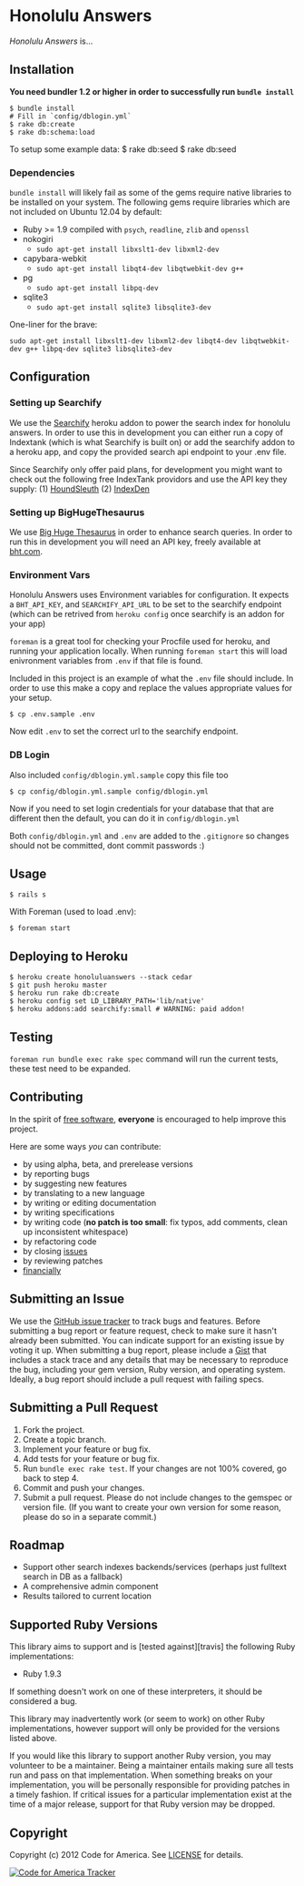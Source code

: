 # Honolulu Answers

*Honolulu Answers* is...

## Installation

**You need bundler 1.2 or higher in order to successfully run `bundle install`**


    $ bundle install
    # Fill in `config/dblogin.yml`
    $ rake db:create
    $ rake db:schema:load


To setup some example data:
    $ rake db:seed
    $ rake db:seed 

### Dependencies

`bundle install` will likely fail as some of the gems require native libraries to be installed on your system.  The following gems require libraries which are not included on Ubuntu 12.04 by default:

* Ruby >= 1.9 compiled with `psych`, `readline`, `zlib` and `openssl`
* nokogiri
  * `sudo apt-get install libxslt1-dev libxml2-dev`
* capybara-webkit
  * `sudo apt-get install libqt4-dev libqtwebkit-dev g++`
* pg
  * `sudo apt-get install libpq-dev`
* sqlite3
  * `sudo apt-get install sqlite3 libsqlite3-dev`

One-liner for the brave:

    sudo apt-get install libxslt1-dev libxml2-dev libqt4-dev libqtwebkit-dev g++ libpq-dev sqlite3 libsqlite3-dev

## Configuration

### Setting up Searchify

We use the [Searchify](https://addons.heroku.com/searchify) heroku addon to power the search index for honolulu answers. In order to use this in development you can either run a copy of Indextank (which is what Searchify is built on) or add the searchify addon to a heroku app, and copy the provided search api endpoint to your .env file. 

Since Searchify only offer paid plans, for development you might want to check out the following free IndexTank providors and use the API key they supply: (1) [HoundSleuth](houndsleuth) (2) [IndexDen](indexden)

[houndsleuth]: http://www.houndsleuth.com/
[indexden]: http://indexden.com/

### Setting up BigHugeThesaurus

We use [Big Huge Thesaurus](bht) in order to enhance search queries.  In order to run this in development you will need an API key, freely available at [bht.com](bht).

[bht]: http://www..com


### Environment Vars

Honolulu Answers uses Environment variables for configuration. It expects a `BHT_API_KEY`, and `SEARCHIFY_API_URL` to be set to the searchify endpoint (which can be retrived from `heroku config` once searchify is an addon for your app)

`foreman` is a great tool for checking your Procfile used for heroku, and running your application locally. When running `foreman start` this will load enivronment variables from `.env` if that file is found.

Included in this project is an example of what the `.env` file should include. In order to use this make a copy and replace the values appropriate values for your setup.

    $ cp .env.sample .env

Now edit `.env` to set the correct url to the searchify endpoint.

### DB Login

Also included `config/dblogin.yml.sample` copy this file too

    $ cp config/dblogin.yml.sample config/dblogin.yml

Now if you need to set login credentials for your database that that are different then the default, you can do it in `config/dblogin.yml`

Both `config/dblogin.yml` and `.env` are added to the `.gitignore` so changes should not be committed, dont commit passwords :)


## Usage
    
    $ rails s

With Foreman (used to load .env):
    
    $ foreman start

## Deploying to Heroku
    
    $ heroku create honoluluanswers --stack cedar
    $ git push heroku master
    $ heroku run rake db:create
    $ heroku config set LD_LIBRARY_PATH='lib/native'
    $ heroku addons:add searchify:small # WARNING: paid addon!

## Testing

`foreman run bundle exec rake spec` command will run the current tests, these test need to be expanded.

## Contributing
In the spirit of [free software][free-sw], **everyone** is encouraged to help
improve this project.

[free-sw]: http://www.fsf.org/licensing/essays/free-sw.html

Here are some ways *you* can contribute:

* by using alpha, beta, and prerelease versions
* by reporting bugs
* by suggesting new features
* by translating to a new language
* by writing or editing documentation
* by writing specifications
* by writing code (**no patch is too small**: fix typos, add comments, clean up
  inconsistent whitespace)
* by refactoring code
* by closing [issues][]
* by reviewing patches
* [financially][]

[issues]: https://github.com/codeforamerica/honolulu_answers/issues
[financially]: https://secure.codeforamerica.org/page/contribute

## Submitting an Issue
We use the [GitHub issue tracker][issues] to track bugs and features. Before
submitting a bug report or feature request, check to make sure it hasn't
already been submitted. You can indicate support for an existing issue by
voting it up. When submitting a bug report, please include a [Gist][] that
includes a stack trace and any details that may be necessary to reproduce the
bug, including your gem version, Ruby version, and operating system. Ideally, a
bug report should include a pull request with failing specs.

[gist]: https://gist.github.com/

## Submitting a Pull Request
1. Fork the project.
2. Create a topic branch.
3. Implement your feature or bug fix.
4. Add tests for your feature or bug fix.
5. Run `bundle exec rake test`. If your changes are not 100% covered, go back
   to step 4.
6. Commit and push your changes.
7. Submit a pull request. Please do not include changes to the gemspec or
   version file. (If you want to create your own version for some reason,
   please do so in a separate commit.)

## Roadmap
* Support other search indexes backends/services (perhaps just fulltext search in DB as a fallback)
* A comprehensive admin component
* Results tailored to current location

## Supported Ruby Versions
This library aims to support and is [tested against][travis] the following Ruby
implementations:

 * Ruby 1.9.3

If something doesn't work on one of these interpreters, it should be considered
a bug.

This library may inadvertently work (or seem to work) on other Ruby
implementations, however support will only be provided for the versions listed
above.

If you would like this library to support another Ruby version, you may
volunteer to be a maintainer. Being a maintainer entails making sure all tests
run and pass on that implementation. When something breaks on your
implementation, you will be personally responsible for providing patches in a
timely fashion. If critical issues for a particular implementation exist at the
time of a major release, support for that Ruby version may be dropped.

## Copyright
Copyright (c) 2012 Code for America. See [LICENSE][] for details.

[license]: https://github.com/codeforamerica/cfa_template/blob/master/LICENSE.mkd

[![Code for America Tracker](http://stats.codeforamerica.org/codeforamerica/honolulu_answers.png)][tracker]

[tracker]: http://stats.codeforamerica.org/projects/honolulu_answers
